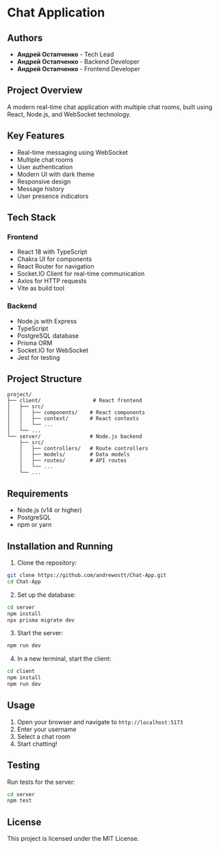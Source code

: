 # Chat Application

## Authors
- **Андрей Остапченко** - Tech Lead
- **Андрей Остапченко** - Backend Developer
- **Андрей Остапченко** - Frontend Developer

## Project Overview
A modern real-time chat application with multiple chat rooms, built using React, Node.js, and WebSocket technology.

## Key Features
- Real-time messaging using WebSocket
- Multiple chat rooms
- User authentication
- Modern UI with dark theme
- Responsive design
- Message history
- User presence indicators

## Tech Stack

### Frontend
- React 18 with TypeScript
- Chakra UI for components
- React Router for navigation
- Socket.IO Client for real-time communication
- Axios for HTTP requests
- Vite as build tool

### Backend
- Node.js with Express
- TypeScript
- PostgreSQL database
- Prisma ORM
- Socket.IO for WebSocket
- Jest for testing

## Project Structure
```
project/
├── client/                 # React frontend
│   ├── src/
│   │   ├── components/    # React components
│   │   ├── context/       # React contexts
│   │   └── ...
│   └── ...
└── server/                # Node.js backend
    ├── src/
    │   ├── controllers/   # Route controllers
    │   ├── models/        # Data models
    │   ├── routes/        # API routes
    │   └── ...
    └── ...
```

## Requirements
- Node.js (v14 or higher)
- PostgreSQL
- npm or yarn

## Installation and Running

1. Clone the repository:
```bash
git clone https://github.com/andrewostt/Chat-App.git
cd Chat-App
```

2. Set up the database:
```bash
cd server
npm install
npx prisma migrate dev
```

3. Start the server:
```bash
npm run dev
```

4. In a new terminal, start the client:
```bash
cd client
npm install
npm run dev
```

## Usage
1. Open your browser and navigate to `http://localhost:5173`
2. Enter your username
3. Select a chat room
4. Start chatting!

## Testing
Run tests for the server:
```bash
cd server
npm test
```

## License
This project is licensed under the MIT License. 